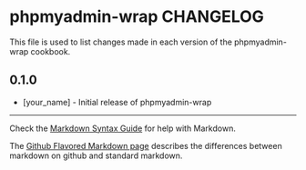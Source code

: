phpmyadmin-wrap CHANGELOG
=========================

This file is used to list changes made in each version of the phpmyadmin-wrap cookbook.

0.1.0
-----
- [your_name] - Initial release of phpmyadmin-wrap

- - -
Check the [Markdown Syntax Guide](http://daringfireball.net/projects/markdown/syntax) for help with Markdown.

The [Github Flavored Markdown page](http://github.github.com/github-flavored-markdown/) describes the differences between markdown on github and standard markdown.

